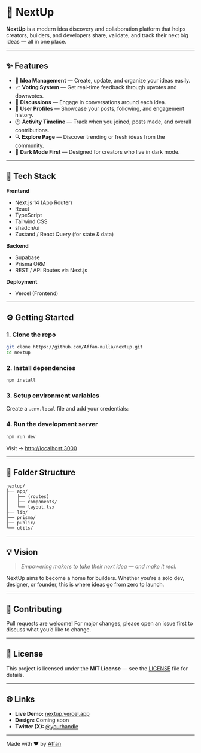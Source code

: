 
# 🚀 NextUp

**NextUp** is a modern idea discovery and collaboration platform that helps creators, builders, and developers share, validate, and track their next big ideas — all in one place.

---

## ✨ Features

- 🧠 **Idea Management** — Create, update, and organize your ideas easily.
- 📈 **Voting System** — Get real-time feedback through upvotes and downvotes.
- 💬 **Discussions** — Engage in conversations around each idea.
- 👤 **User Profiles** — Showcase your posts, following, and engagement history.
- 🕒 **Activity Timeline** — Track when you joined, posts made, and overall contributions.
- 🔍 **Explore Page** — Discover trending or fresh ideas from the community.
- 🌙 **Dark Mode First** — Designed for creators who live in dark mode.

---

## 🧩 Tech Stack

**Frontend**
- Next.js 14 (App Router)
- React
- TypeScript
- Tailwind CSS
- shadcn/ui
- Zustand / React Query (for state & data)

**Backend**
- Supabase
- Prisma ORM
- REST / API Routes via Next.js

**Deployment**
- Vercel (Frontend)
---

## ⚙️ Getting Started

### 1. Clone the repo
```bash
git clone https://github.com/Affan-mulla/nextup.git
cd nextup
````

### 2. Install dependencies

```bash
npm install
```

### 3. Setup environment variables

Create a `.env.local` file and add your credentials:

### 4. Run the development server

```bash
npm run dev
```

Visit → [http://localhost:3000](http://localhost:3000)

---

## 📁 Folder Structure

```
nextup/
├── app/
│   ├── (routes)
│   ├── components/
│   └── layout.tsx
├── lib/
├── prisma/
├── public/
└── utils/
```
---

## 💡 Vision

> *Empowering makers to take their next idea — and make it real.*

NextUp aims to become a home for builders. Whether you're a solo dev, designer, or founder, this is where ideas go from zero to launch.

---

## 🤝 Contributing

Pull requests are welcome!
For major changes, please open an issue first to discuss what you’d like to change.

---

## 🪪 License

This project is licensed under the **MIT License** — see the [LICENSE](LICENSE) file for details.

---

## 🌐 Links

* **Live Demo:** [nextup.vercel.app](https://nextup-v7.vercel.app)
* **Design:** Coming soon
* **Twitter (X):** [@yourhandle](https://x.com/_aff4n_)

---

Made with ❤️ by [Affan](https://github.com/Affan-mulla)
